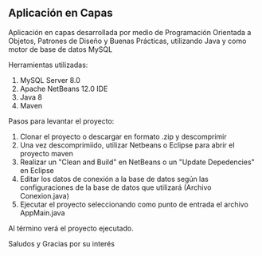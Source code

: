 ## Aplicación en Capas
Aplicación en capas desarrollada por medio de Programación Orientada a Objetos, Patrones de Diseño y Buenas Prácticas, utilizando Java y como motor de base de datos MySQL

Herramientas utilizadas:

1) MySQL Server 8.0
2) Apache NetBeans 12.0 IDE
3) Java 8
4) Maven

Pasos para levantar el proyecto:

1) Clonar el proyecto o descargar en formato .zip y descomprimir
2) Una vez descomprimiido, utilizar Netbeans o Eclipse para abrir el proyecto maven
3) Realizar un "Clean and Build" en NetBeans o un "Update Depedencies" en Eclipse
4) Editar los datos de conexión a la base de datos según las configuraciones de la base de datos que utilizará (Archivo Conexion.java)
5) Ejecutar el proyecto seleccionando como punto de entrada el archivo AppMain.java

Al término verá el proyecto ejecutado.

Saludos y Gracias por su interés
